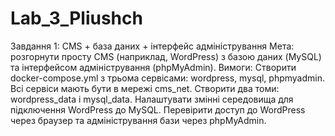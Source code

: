 # Lab_3_Pliushch
Завдання 1: CMS + база даних + інтерфейс адміністрування
Мета: розгорнути просту CMS (наприклад, WordPress) з базою даних (MySQL) та інтерфейсом адміністрування (phpMyAdmin).
Вимоги:
Створити docker-compose.yml з трьома сервісами: wordpress, mysql, phpmyadmin.
Всі сервіси мають бути в мережі cms_net.
Створити два томи: wordpress_data і mysql_data.
Налаштувати змінні середовища для підключення WordPress до MySQL.
Перевірити доступ до WordPress через браузер та адміністрування бази через phpMyAdmin.
